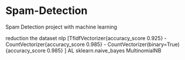 # Spam-Detection
Spam Detection project with machine learning

reduction the dataset
nlp [TfidfVectorizer{accuracy_score 0.925} - CountVectorizer{accuracy_score 0.985} - CountVectorizer(binary=True){accuracy_score 0.985} ] 
AL sklearn.naive_bayes MultinomialNB

